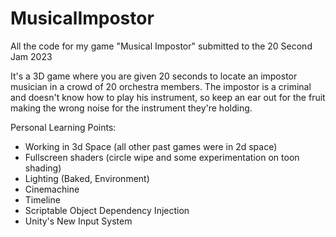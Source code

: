 # MusicalImpostor
All the code for my game "Musical Impostor" submitted to the 20 Second Jam 2023

It's a 3D game where you are given 20 seconds to locate an impostor musician in a crowd of 20 orchestra members. The impostor is a criminal and doesn't know how to play his instrument, so keep an ear out for the fruit making the wrong noise for the instrument they're holding.

Personal Learning Points: 
 - Working in 3d Space (all other past games were in 2d space)
 - Fullscreen shaders (circle wipe and some experimentation on toon shading)
 - Lighting (Baked, Environment)
 - Cinemachine
 - Timeline
 - Scriptable Object Dependency Injection
 - Unity's New Input System
